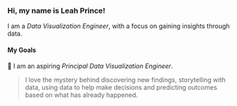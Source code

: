 
<!---
LeahPrince/LeahPrince is a ✨ special ✨ repository because its `README.md` (this file) appears on your GitHub profile.
You can click the Preview link to take a look at your changes.
--->

### Hi, my name is Leah Prince! 
I am a *Data Visualization Engineer*, with a focus on gaining insights through data. 
#### My Goals

:dizzy: I am an aspiring *Principal Data Visualization Engineer*. 
>I love the mystery behind discovering new findings, storytelling with data, using data to help make decisions and predicting outcomes based 
>on what has already happened. 

